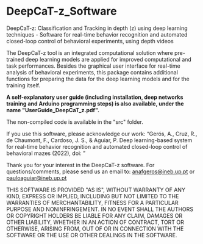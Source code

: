 # DeepCaT-z_Software
DeepCaT-z: Classification and Tracking in depth (z) using deep learning techniques - Software for real-time behavior recognition and automated closed-loop control of behavioral experiments, using depth videos

The DeepCaT-z tool is an integrated computational solution where pre-trained deep learning models are applied for improved computational and task performances. Besides the graphical user interface for real-time analysis of behavioral experiments, this package contains additional functions for preparing the data for the deep learning models and for the training itself.

**A self-explanatory user guide (including installation, deep networks training and Arduino programming steps) is also available, under the name "UserGuide_DeepCaT_z.pdf".**

The non-compiled code is available in the "src" folder.

If you use this software, please acknowledge our work: 
“Gerós, A., Cruz, R., de Chaumont, F., Cardoso, J. S., & Aguiar, P. Deep learning-based system for real-time behavior recognition and automated closed-loop control of behavioral mazes (2022), doi: ”

Thank you for your interest in the DeepCaT-z software.
For questions/comments, please send us an email to:
anafgeros@ineb.up.pt or pauloaguiar@ineb.up.pt

THIS SOFTWARE IS PROVIDED "AS IS", WITHOUT WARRANTY OF ANY KIND, EXPRESS OR IMPLIED, INCLUDING BUT NOT LIMITED TO THE WARRANTIES OF MERCHANTABILITY, FITNESS FOR A PARTICULAR PURPOSE AND NONINFRINGEMENT. IN NO EVENT SHALL THE AUTHORS OR COPYRIGHT HOLDERS BE LIABLE FOR ANY CLAIM, DAMAGES OR OTHER LIABILITY, WHETHER IN AN ACTION OF CONTRACT, TORT OR OTHERWISE, ARISING FROM, OUT OF OR IN CONNECTION WITH THE SOFTWARE OR THE USE OR OTHER DEALINGS IN THE SOFTWARE.

